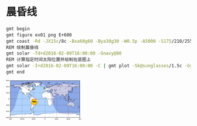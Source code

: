 # 晨昏线

```bash
gmt begin
gmt figure ex01 png E+600
gmt coast -Rd -JX15c/8c -Bxa60g60 -Bya30g30 -W0.5p -A5000 -S175/210/255 --MAP_FRAME_TYPE=plain
REM 绘制晨昏线
gmt solar -Td+d2016-02-09T16:00:00 -Gnavy@80 
REM 计算指定时间太阳位置并绘制在底图上
gmt solar -I+d2016-02-09T16:00:00 -C | gmt plot -Sk@sunglasses/1.5c -Gyellow -W0.2p
gmt end
```

<img src="..\_static\ex01.png" alt="ex01" style="zoom:20%;" />




